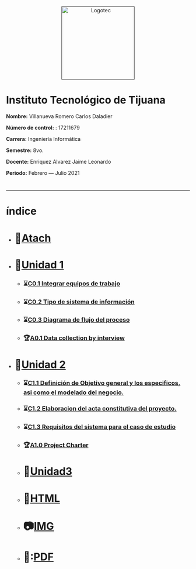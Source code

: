 <p align="center">
    <a href=""><img alt="Logotec" src="https://camo.githubusercontent.com/b9f454cb62733cddd0b52dcf6b0996e6a282341be3e3bf146253f8a4e0c81367/68747470733a2f2f7777772e74696a75616e612e7465636e6d2e6d782f77702d636f6e74656e742f7468656d65732f7465636e6d2f696d616765732f6c6f676f5f544543542e706e67" width="200" height="200" data-canonical-src="https://www.tijuana.tecnm.mx/wp-content/themes/tecnm/images/logo_TECT.png" style="max-width:100%;"></a>
</p>

# **Instituto Tecnológico de Tijuana**

**Nombre:** Villanueva Romero Carlos Daladier

**Número de control:** : 17211679

**Carrera:** Ingeniería Informática

**Semestre:**  8vo.

**Docente:** Enriquez Alvarez Jaime Leonardo

**Periodo:** Febrero — Julio 2021

#

___
#  índice
  * # :paperclip:[Atach](https://github.com/CarlosVillanueva1721/Analisis-avanzado-de-software/tree/main/atach) 

  * # :blue_book:[Unidad 1](https://github.com/CarlosVillanueva1721/Analisis-avanzado-de-software/tree/main/Unidad%201)

    * ### :hourglass:[C0.1 Integrar equipos de trabajo](https://github.com/CarlosVillanueva1721/Analisis-avanzado-de-software/blob/main/Unidad%201/C0.1_IntegrarEquiposDeTrabajo_VillanuevaRomeroCarlosDaladier.md)

    * ### :hourglass:[C0.2 Tipo de sistema de información](https://github.com/CarlosVillanueva1721/Analisis-avanzado-de-software/blob/main/Unidad%201/C.2%20.Tipo%20de%20Sistema%20de%20informaci%C3%B3n.md)

    * ### :hourglass:[C0.3 Diagrama de flujo del proceso](https://github.com/CarlosVillanueva1721/Analisis-avanzado-de-software/blob/main/Unidad%201/C0.3%20Diagrama%20de%20flujo%20del%20proceso..md)

    * ### :trophy:[A0.1 Data collection by interview](https://github.com/CarlosVillanueva1721/Analisis-avanzado-de-software/blob/main/Unidad%201/A0.1_Recopilacion_Entrevista_Villanueva_Carlos.md)

* # :orange_book:[Unidad 2](https://github.com/CarlosVillanueva1721/Analisis-avanzado-de-software/tree/main/Unidad%202) 

    * ### :hourglass:[C1.1 Definición de Objetivo general y los especificos, asi como el modelado del negocio.](https://github.com/CarlosVillanueva1721/Analisis-avanzado-de-software/blob/main/Unidad%202/C1_1_Definici%C3%B3n%20de%20Objetivo%20general%20y%20los%20especificos%2C%20asi%20como%20el%20modelado%20del%20negocio_Villanueva_Carlos.md) 
    * ### :hourglass:[C1.2 Elaboracion del acta constitutiva del proyecto.](https://github.com/CarlosVillanueva1721/Analisis-avanzado-de-software/blob/main/Unidad%202/C1_2_Elaboracion%20del%20acta%20constitutiva%20del%20proyecto_VillanuevaCarlos.md) 
 
    * ### :hourglass:[C1.3 Requisitos del sistema para el caso de estudio](https://github.com/CarlosVillanueva1721/Analisis-avanzado-de-software/blob/main/Unidad%202/C1_3%20Requisitos%20del%20sistema%20para%20el%20caso%20de%20estudio_VillanuevaCarlos.md) 

    * ### :trophy:[A1.0 Project Charter](https://github.com/CarlosVillanueva1721/Analisis-avanzado-de-software/blob/main/Unidad%202/A1_0%20Consolidacion%20del%20acta%20constitutiva_Villanueva_Carlos.md)

  * # :green_book:[Unidad3](https://github.com/CarlosVillanueva1721/Analisis-avanzado-de-software/tree/main/Unidad%203) 

  * # :page_facing_up:[HTML](https://github.com/CarlosVillanueva1721/Analisis-avanzado-de-software/tree/main/html) 

  * # :camera:[IMG](https://github.com/CarlosVillanueva1721/Analisis-avanzado-de-software/tree/main/blog) 

  * # :closed_book::[PDF](https://github.com/CarlosVillanueva1721/Analisis-avanzado-de-software/tree/main/blog) 
